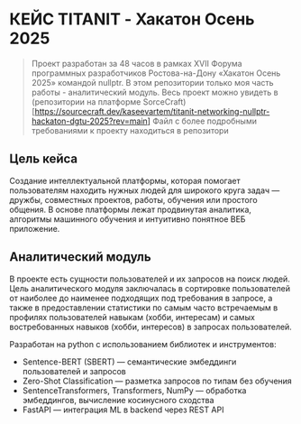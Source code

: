 # КЕЙС TITANIT - Хакатон Осень 2025 ##
> Проект разработан за 48 часов в рамках XVII Форума программных разработчиков Ростова-на-Дону «Хакатон Осень 2025» командой nullptr. 
> В этом репозитории только моя часть работы - аналитический модуль. 
> Весь проект можно увидеть в (репозитории на платформе SorceCraft)[https://sourcecraft.dev/kaseevartem/titanit-networking-nullptr-hackaton-dgtu-2025?rev=main]
> Файл с более подробными требованиями к проекту находиться в репозитори

## Цель кейса ##
Создание интеллектуальной платформы, которая помогает пользователям находить 
нужных людей для широкого круга задач — дружбы, совместных проектов, работы, 
обучения или простого общения. В основе платформы лежат продвинутая аналитика, 
алгоритмы машинного обучения и интуитивно понятное ВЕБ приложение. 

## Аналитический модуль ##
В проекте есть сущности пользователей и их запросов на поиск людей. 
Цель аналитического модуля заключалась в сортировке пользователей от наиболее до наименее подходящих под требования в запросе,
а также в предоставлении статистики по самым часто встречаемым в профилях пользователей навыкам (хобби, интересам) и 
самых востребованных навыков (хобби, интересов) в запросах пользователей.  

Разработан на python с использованием библиотек и инструментов:
- Sentence-BERT (SBERT) — семантические эмбеддинги пользователей и запросов
- Zero-Shot Classification — разметка запросов по типам без обучения
- SentenceTransformers, Transformers, NumPy — обработка эмбеддингов, вычисление косинусного сходства
- FastAPI — интеграция ML в backend через REST API


